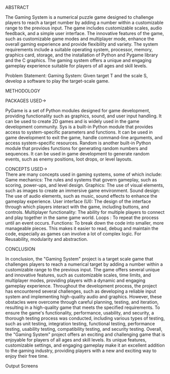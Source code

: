 ABSTRACT

The Gaming System is a numerical puzzle game designed to challenge players to reach a target number by adding a number within a customizable range to the previous input. The game includes customizable scales, audio feedback, and a simple user interface. The innovative features of the game, such as customizable game modes and multiplayer mode, enhance the overall gaming experience and provide flexibility and variety. The system requirements include a suitable operating system, processor, memory, graphics card, storage, and the installation of Python and Pygame library and the C graphics. The gaming system offers a unique and engaging gameplay experience suitable for players of all ages and skill levels.

Problem Statement: 
Gaming System: Given target T and the scale S, develop a software to play the target-scale game. 

METHODOLOGY

PACKAGES USED-> 

PyGame is a set of Python modules designed for game development, providing functionality such as graphics, sound, and user input handling. It can be used to create 2D games and is widely used in the game development community.
Sys is a built-in Python module that provides access to system-specific parameters and functions. It can be used in game development to exit the game, handle command-line arguments, and access system-specific resources.
Random is another built-in Python module that provides functions for generating random numbers and sequences. It can be used in game development to generate random events, such as enemy positions, loot drops, or level layouts.

CONCEPTS USED->      
There are many concepts used in gaming systems, some of which include:
Game mechanics: The rules and systems that govern gameplay, such as scoring, power-ups, and level design.
Graphics: The use of visual elements, such as images to create an immersive game environment.
Sound design: The use of audio elements, such as music, sound effects to enhance the gameplay experience.
User interface (UI): The design of the interface through which players interact with the game, including buttons, and controls.
Multiplayer functionality: The ability for multiple players to connect and play together in the same game world.
Loops : To repeat the process until an event occurs.
Functions: To break down the code into smaller, more manageable pieces. This makes it easier to read, debug and maintain the code, especially as games can involve a lot of complex logic. For Reusability, modularity and abstraction.

CONCLUSION

In conclusion, the "Gaming System" project is a target scale game that challenges players to reach a numerical target by adding a number within a customizable range to the previous input. The game offers several unique and innovative features, such as customizable scales, time limits, and multiplayer modes, providing players with a dynamic and engaging gameplay experience.
Throughout the development process, the project has encountered several challenges, such as developing a reliable input system and implementing high-quality audio and graphics. However, these obstacles were overcome through careful planning, testing, and iteration, resulting in a high-quality game that meets the specified requirements.
To ensure the game's functionality, performance, usability, and security, a thorough testing process was conducted, including various types of testing, such as unit testing, integration testing, functional testing, performance testing, usability testing, compatibility testing, and security testing. 
Overall, the "Gaming System" project offers an exciting and challenging game that is enjoyable for players of all ages and skill levels. Its unique features, customizable settings, and engaging gameplay make it an excellent addition to the gaming industry, providing players with a new and exciting way to enjoy their free time.

Output Screens



